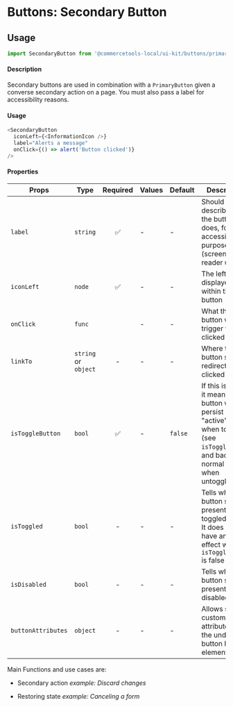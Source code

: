 # Buttons: Secondary Button

## Usage

```js
import SecondaryButton from '@commercetools-local/ui-kit/buttons/primary-button';
```

#### Description

Secondary buttons are used in combination with a `PrimaryButton` given a
converse secondary action on a page. You must also pass a label for
accessibility reasons.

#### Usage

```js
<SecondaryButton
  iconLeft={<InformationIcon />}
  label="Alerts a message"
  onClick={() => alert('Button clicked')}
/>
```

#### Properties

| Props              | Type                 | Required | Values | Default | Description                                                                                                                                      |
| ------------------ | -------------------- | :------: | ------ | ------- | ------------------------------------------------------------------------------------------------------------------------------------------------ |
| `label`            | `string`             |    ✅    | -      | -       | Should describe what the button does, for accessibility purposes (screen-reader users)                                                           |
| `iconLeft`         | `node`               |    ✅    | -      | -       | The left icon displayed within the button                                                                                                        |
| `onClick`          | `func`               |          | -      | -       | What the button will trigger when clicked                                                                                                        |
| `linkTo`           | `string` or `object` |    -     | -      | -       | Where the button should redirect when clicked                                                                                                    |
| `isToggleButton`   | `bool`               |    ✅    | -      | `false` | If this is active, it means the button will persist in an "active" state when toggled (see `isToggled`), and back to normal state when untoggled |
| `isToggled`        | `bool`               |    -     | -      | -       | Tells when the button should present a toggled state. It does not have any effect when `isToggleButton` is false                                 |
| `isDisabled`       | `bool`               |    -     | -      | -       | Tells when the button should present a disabled state                                                                                            |
| `buttonAttributes` | `object`             |    -     | -      | -       | Allows setting custom attributes on the underlying button html element                                                                           |

Main Functions and use cases are:

- Secondary action _example: Discard changes_

- Restoring state _example: Canceling a form_
